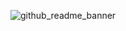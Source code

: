 ![github_readme_banner](https://res.cloudinary.com/dixtkhnjm/image/upload/v1612585728/GitHub/github_banner_iarkff.png)
